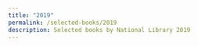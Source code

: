 ```yaml
---
title: "2019"
permalink: /selected-books/2019
description: Selected books by National Library 2019
---
```


